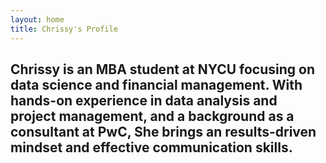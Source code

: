 ```yaml
---
layout: home
title: Chrissy's Profile
---
```


Chrissy is an MBA student at NYCU focusing on data science and financial management. 
With hands-on experience in data analysis and project management, and a background as a consultant at PwC, She brings an results-driven mindset and effective communication skills.
---
